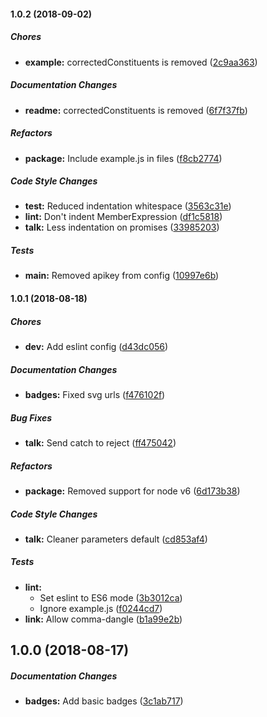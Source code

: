 #### 1.0.2 (2018-09-02)

##### Chores

* **example:**  correctedConstituents is removed ([2c9aa363](https://github.com/fvdm/nodejs-worldtides/commit/2c9aa3633839305fde0a5712c2b7b58f2107df67))

##### Documentation Changes

* **readme:**  correctedConstituents is removed ([6f7f37fb](https://github.com/fvdm/nodejs-worldtides/commit/6f7f37fb4fe8607058714719f3888c9f30c83451))

##### Refactors

* **package:**  Include example.js in files ([f8cb2774](https://github.com/fvdm/nodejs-worldtides/commit/f8cb277415feb8cf38df3e5503b6c696285bca75))

##### Code Style Changes

* **test:**  Reduced indentation whitespace ([3563c31e](https://github.com/fvdm/nodejs-worldtides/commit/3563c31ef71946ad0907c0229a01e29733f071d2))
* **lint:**  Don't indent MemberExpression ([df1c5818](https://github.com/fvdm/nodejs-worldtides/commit/df1c5818ff73d223af9e1f2bba2102f6ea5fc0f3))
* **talk:**  Less indentation on promises ([33985203](https://github.com/fvdm/nodejs-worldtides/commit/339852032c61569f351a8e507a0b59cea46b2a8c))

##### Tests

* **main:**  Removed apikey from config ([10997e6b](https://github.com/fvdm/nodejs-worldtides/commit/10997e6bcfffb9d72d0df4f276cfb04503ea47c9))

#### 1.0.1 (2018-08-18)

##### Chores

* **dev:**  Add eslint config ([d43dc056](https://github.com/fvdm/nodejs-worldtides/commit/d43dc0564a533e7ad38e677e8665ecaa22ae6874))

##### Documentation Changes

* **badges:**  Fixed svg urls ([f476102f](https://github.com/fvdm/nodejs-worldtides/commit/f476102f586c317b1629ed4e1afcdfb5a088229f))

##### Bug Fixes

* **talk:**  Send catch to reject ([ff475042](https://github.com/fvdm/nodejs-worldtides/commit/ff475042feb9c4663e79642b731c802892eacf69))

##### Refactors

* **package:**  Removed support for node v6 ([6d173b38](https://github.com/fvdm/nodejs-worldtides/commit/6d173b3862fdd1dcd63d1dfb92db3c11ff67ca21))

##### Code Style Changes

* **talk:**  Cleaner parameters default ([cd853af4](https://github.com/fvdm/nodejs-worldtides/commit/cd853af4dbeba46b2b5cb1598360e9a64701f805))

##### Tests

* **lint:**
  *  Set eslint to ES6 mode ([3b3012ca](https://github.com/fvdm/nodejs-worldtides/commit/3b3012ca39f67fd9305143ea49d0a44fcdbe02bc))
  *  Ignore example.js ([f0244cd7](https://github.com/fvdm/nodejs-worldtides/commit/f0244cd76414f03a3deda2f4419bd96ed10c2197))
* **link:**  Allow comma-dangle ([b1a99e2b](https://github.com/fvdm/nodejs-worldtides/commit/b1a99e2bac476bd5b1decafedc9435e3a59d539a))

## 1.0.0 (2018-08-17)

##### Documentation Changes

* **badges:**  Add basic badges ([3c1ab717](https://github.com/fvdm/nodejs-worldtides/commit/3c1ab717bfd53510c39ff1980295b98ebc65a867))

